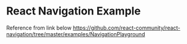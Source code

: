 # React Navigation Example

Reference from link below
https://github.com/react-community/react-navigation/tree/master/examples/NavigationPlayground